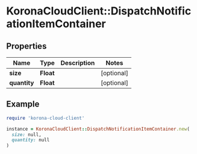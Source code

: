 # KoronaCloudClient::DispatchNotificationItemContainer

## Properties

| Name | Type | Description | Notes |
| ---- | ---- | ----------- | ----- |
| **size** | **Float** |  | [optional] |
| **quantity** | **Float** |  | [optional] |

## Example

```ruby
require 'korona-cloud-client'

instance = KoronaCloudClient::DispatchNotificationItemContainer.new(
  size: null,
  quantity: null
)
```

